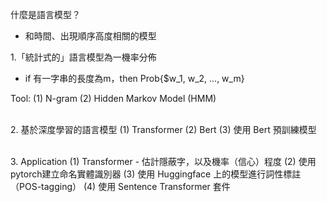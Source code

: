 什麼是語言模型？
- 和時間、出現順序高度相關的模型

1.「統計式的」語言模型為一機率分佈 
- if 有一字串的長度為m，then Prob{$w_1, w_2, ..., w_m}

Tool: 
(1) N-gram
(2) Hidden Markov Model (HMM)

\
2. 基於深度學習的語言模型
(1) Transformer
(2) Bert
(3) 使用 Bert 預訓練模型

\
3. Application
(1) Transformer - 估計隱蔽字，以及機率（信心）程度
(2) 使用 pytorch建立命名實體識別器
(3) 使用 Huggingface 上的模型進行詞性標註（POS-tagging）
(4) 使用 Sentence Transformer 套件
